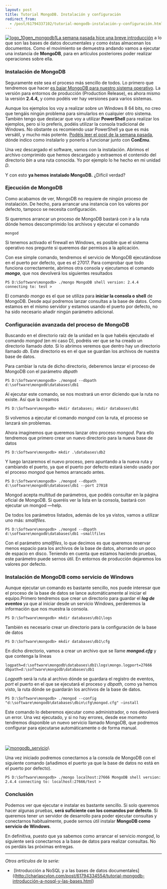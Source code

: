 ```yaml
---
layout: post
title: Tutorial MongoDB. Instalación y configuración
redirect_from:
  - /post/61794337102/tutorial-mongodb-instalación-y-configuración.html
---
```


[![logo\_10gen\_mongodb1](http://lh6.ggpht.com/-sOFuOMBtNm4/UcIoiQk6jBI/AAAAAAAAAz0/5lIzCghBMK8/logo_10gen_mongodb1_thumb.png?imgmax=800 "logo_10gen_mongodb1")](http://lh4.ggpht.com/-55DoRJE-qY8/UcIoay823oI/AAAAAAAAAzs/ETO8lK-cmSI/s1600-h/logo_10gen_mongodb1%25255B2%25255D.png)[La
semana pasada hice una breve
introducción](http://charlascylon.com/post/61794334554/tutorial-mongodb-introducción-a-nosql-y-las-bases.html)
a lo que son las bases de datos documentales y como éstas almacenan los
documentos. Como el movimiento se demuestra andando vamos a ejecutar una
instancia de **MongoDB**, para en artículos posteriores poder realizar
operaciones sobre ella.

### Instalación de MongoDB

Seguramente este sea el proceso más sencillo de todos. Lo primero que
tendremos que hacer [es bajar MongoDB para nuestro sistema
operativo](http://www.mongodb.org/downloads). La versión para entornos
de producción (Production Release), es ahora mismo la versión **2.4.4,**
y como podéis ver hay versiones para varios sistemas.

Aunque los ejemplos los voy a realizar sobre un Windows 8 64 bits, no
creo que tengáis ningún problema para simularlos en cualquier otro
sistema. También tengo que destacar que voy a utilizar **PowerShell**
para realizar los ejemplos, pero si lo preferís, podéis utilizar la
consola tradicional de Windows. No obstante os recomiendo usar
PowerShell ya que es más versátil, y mucho más potente. [Podéis leer el
post de la semana
pasada](http://charlasconuncylon.blogspot.com.es/2013/06/mejorando-la-consola-de-windows-con.html),
dónde indico como instalarlo y ponerlo a funcionar junto con **ConEmu**.

Una vez descargado el software, vamos con la instalación. Abrimos el
archivo comprimido que hemos descargado y extraemos el contenido del
directorio *bin* a una ruta conocida. Yo por ejemplo lo he hecho en mi
unidad *D*.

Y con esto **ya hemos instalado MongoDB.** ¿Difícil verdad?

### Ejecución de MongoDB

Como acabamos de ver, MongoDB no requiere de ningún proceso de
instalación. De hecho, para arrancar una instancia con los valores por
defecto, tampoco se necesita configuración.

Si queremos arrancar un proceso de MongoDB bastará con ir a la ruta
dónde hemos descomprimido los archivos y ejecutar el comando

```
mongod
```

Si tenemos activado el firewall en Windows, es posible que el sistema
operativo nos pregunte si queremos dar permisos a la aplicación.

Con ese simple comando, tendremos el servicio de MongoDB ejecutándose en
el puerto por defecto, que es el 27017. Para comprobar que todo funciona
correctamente, abrimos otra consola y ejecutamos el comando ***mongo***,
que nos devolverá los siguientes resultados

```
PS D:\Software\mongodb> ./mongo MongoDB shell version: 2.4.4 connecting to: test > 
```

El comando *mongo* es el que se utiliza para **iniciar la consola o
shell** de MongoDB. Desde aquí podremos lanzar consultas a la base de
datos. Como estamos en el mismo servidor y estamos usando el puerto por
defecto, no ha sido necesario añadir ningún parámetro adicional.

### Configuración avanzada del proceso de MongoDB

Buscando en el directorio raíz de la unidad en la que habéis ejecutado
el comando *mongod* (en mi caso D), podréis ver que se ha creado un
directorio llamado *data*. Si lo abrimos veremos que dentro hay un
directorio llamado *db*. Este directorio es en el que se guardan los
archivos de nuestra base de datos.

Para cambiar la ruta de dicho directorio, deberemos lanzar el proceso de
MongoDB con el parámetro *dbpath*

```
PS D:\Software\mongodb> ./mongod --dbpath d:\software\mongodb\databases\db1
```

Al ejecutar este comando, se nos mostrará un error diciendo que la ruta
no existe. Así que la creamos

```
PS D:\Software\mongodb> mkdir databases; mkdir databases\db1 
```

Si volvemos a ejecutar el comando *mongod* con la ruta, el proceso se
lanzará sin problemas.

Ahora imaginemos que queremos lanzar otro proceso *mongod*. Para ello
tendremos que primero crear un nuevo directorio para la nueva base de
datos

```
PS D:\Software\mongodb> mkdir .\databases\db2
```

Y luego lanzaremos el nuevo proceso, pero apuntando a la nueva ruta y
cambiando el puerto, ya que el puerto por defecto estará siendo usado
por el proceso *mongod* que hemos arrancado antes.

```
PS D:\Software\mongodb> ./mongod --dbpath d:\software\mongodb\databases\db1 --port 27018
```

Mongod acepta multitud de parámetros, que podéis consultar en la página
oficial de MongoDB. Si queréis ver la lista en la consola, bastará con
ejecutar un mongod —help.

De todos los parámetros listados, además de los ya vistos, vamos a
utilizar uno más: *smallfiles*.

```
PS D:\Software\mongodb> ./mongod --dbpath d:\software\mongodb\databases\db1 –smallfiles
```

Con el parámetro *smallfiles*, lo que decimos es que queremos reservar
menos espacio para los archivos de la base de datos, ahorrando un poco
de espacio en disco. Teniendo en cuenta que estamos haciendo pruebas,
este parámetro puede sernos útil. En entornos de producción dejaremos
los valores por defecto.

### Instalación de MongoDB como servicio de Windows

Aunque ejecutar un comando es bastante sencillo, nos puede interesar que
el proceso de la base de datos se lance automáticamente al iniciar el
equipo.Primero tendremos que crear un directorio para guardar el ***log
de eventos*** ya que al iniciar desde un servicio Windows, perderemos la
información que nos muestra la consola.

```
PS D:\Software\mongodb> mkdir databases\db1\logs
```

También es necesario crear un directorio para la configuración de la
base de datos

```
PS D:\Software\mongodb> mkdir databases\db1\cfg
```

 En dicho directorio, vamos a crear un archivo que se llame
***mongod.cfg*** y que contenga la líneas

```
logpath=d:\software\mongodb\databases\db1\logs\mongo.logport=27666 dbpath=d:\software\mongodb\databases\db1
```

*Logpath* será la ruta al archivo dónde se guardara el registro de
eventos, *port* el puerto en el que se ejecutará el proceso y *dbpath*,
como ya hemos visto, la ruta dónde se guardarán los archivos de la base
de datos.

```
PS D:\Software\mongodb> ./mongod --config "d:\software\mongodb\databases\dbin\cfg\mongod.cfg" –install
```

Este comando lo deberemos ejecutar como administrador, o nos devolverá
un error. Una vez ejecutado, y si no hay errores, desde ese momento
tendremos disponible un nuevo servicio llamado MongoDB, que podremos
configurar para ejecutarse automáticamente o de forma manual.

\
\
[![mongodb\_servicio](http://lh6.ggpht.com/-IwGSmTz0Cy0/UcIopzdEB1I/AAAAAAAAA0E/owo9r8Wl-7M/mongodb_servicio_thumb%25255B3%25255D.png?imgmax=800 "mongodb_servicio")](http://lh6.ggpht.com/-PB_qW7ZcFTA/UcIoknGRBNI/AAAAAAAAAz8/hJKn_BHtgow/s1600-h/mongodb_servicio%25255B5%25255D.png)\

Una vez iniciado podremos conectarnos a la consola de MongoDB con el
siguiente comando (añadimos el puerto ya que la base de datos no está en
el puerto por defecto).

```
PS D:\Software\mongodb> ./mongo localhost:27666 MongoDB shell version: 2.4.4 connecting to: localhost:27666/test >  
```

### Conclusión

Podemos ver que ejecutar e instalar es bastante sencillo. Si solo
queremos hacer algunas pruebas, **será suficiente con los comandos por
defecto**. Si queremos tener un servidor de desarrollo para poder
ejecutar consultas y conectarnos habitualmente, puede sernos útil
instalar **MongoDB como servicio de Windows**.

En definitiva, puesto que ya sabemos como arrancar el servicio *mongod*,
lo siguiente será conectarnos a la base de datos para realizar
consultas. No os perdáis las próximas entregas.



* * * * *


*Otros artículos de la serie:*

-    [Introducción a NoSQL y a las bases de datos
    documentales]((http://charlascylon.com/post/61794334554/tutorial-mongodb-introducción-a-nosql-y-las-bases.html)


